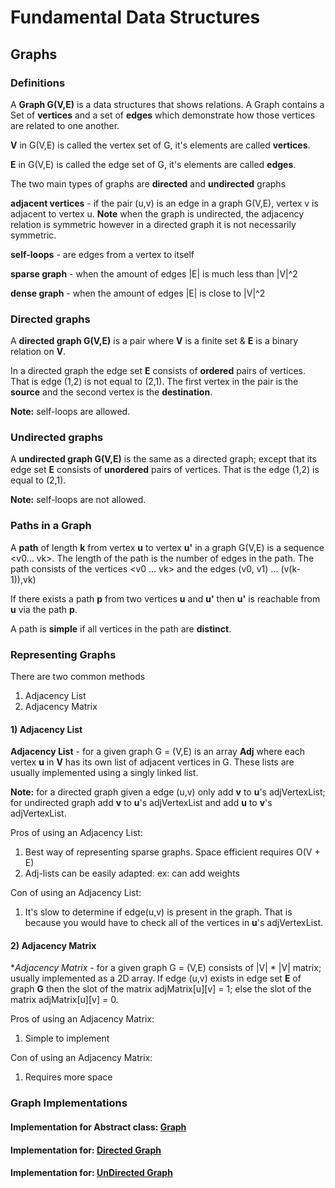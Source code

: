# Fundamental Data Structures

## Graphs

### Definitions

A **Graph G(V,E)** is a data structures that shows relations. A Graph contains a Set of **vertices** and a 
set of **edges** which demonstrate how those vertices are related to one another.

**V** in G(V,E) is called the vertex set of G, it's elements are called **vertices**.

**E** in G(V,E) is called the edge set of G, it's elements are called **edges**.

The two main types of graphs are **directed** and **undirected** graphs

**adjacent vertices** - if the pair (u,v) is an edge in a graph G(V,E), vertex v is adjacent to vertex u.
**Note** when the graph is undirected, the adjacency relation is symmetric however in a directed graph it 
is not necessarily symmetric.

**self-loops** - are edges from a vertex to itself

**sparse graph** - when the amount of edges |E| is much less than |V|^2

**dense graph** - when the amount of edges |E| is close to |V|^2

### Directed graphs

A **directed graph G(V,E)** is a pair where **V** is a finite set & **E** is a binary relation on **V**.
 
In a directed graph the edge set **E** consists of **ordered** pairs of vertices. That is edge (1,2) is not
equal to (2,1). The first vertex in the pair is the **source** and the second vertex is the **destination**.
 
**Note:** self-loops are allowed.

### Undirected graphs

A **undirected graph G(V,E)** is the same as a directed graph; except that its edge set **E** consists of **unordered**
pairs of vertices. That is the edge (1,2) is equal to (2,1).

**Note:** self-loops are not allowed.

### Paths in a Graph

A **path** of length **k** from vertex **u** to vertex **u'** in a graph G(V,E) is a sequence <v0... vk>. The length 
of the path is the number of edges in the path. The path consists of the vertices <v0 ... vk> and the edges
(v0, v1) ... (v(k-1)),vk)

If there exists a path **p** from two vertices **u** and **u'** then **u'** is reachable from **u** via the path **p**.

A path is **simple** if all vertices in the path are **distinct**.

### Representing Graphs

There are two common methods 
1) Adjacency List
2) Adjacency Matrix

#### 1) Adjacency List

**Adjacency List** - for a given graph G = (V,E) is an array **Adj** where each vertex **u** in **V** has its own 
list of adjacent vertices in G. These lists are usually implemented using a singly linked list.
 
**Note:** for a directed graph given a edge (u,v) only add **v** to **u**'s adjVertexList; for undirected graph
add **v** to **u**'s adjVertexList and add **u** to **v**'s adjVertexList.

Pros of using an Adjacency List:

1) Best way of representing sparse graphs. Space efficient requires O(V + E)
2) Adj-lists can be easily adapted: ex: can add weights

Con of using an Adjacency List:

1) It's slow to determine if edge(u,v) is present in the graph. That is because you would have to check 
all of the vertices in **u**'s adjVertexList.

#### 2) Adjacency Matrix

**Adjacency Matrix* - for a given graph G = (V,E) consists of |V| * |V| matrix; usually implemented as a 2D array.
If edge (u,v) exists in edge set **E** of graph **G**  then the slot of the matrix adjMatrix[u][v] = 1; else the 
slot of the matrix adjMatrix[u][v] = 0.
  
Pros of using an Adjacency Matrix:
   
1) Simple to implement
   
Con of using an Adjacency Matrix:
   
1) Requires more space   

### Graph Implementations

#### Implementation for Abstract class: [Graph](https://github.com/matthewddiaz/Data-Structures/blob/master/src/com/matthewddiaz/datastructures/graphs/Graph.java)

#### Implementation for: [Directed Graph](https://github.com/matthewddiaz/Data-Structures/blob/master/src/com/matthewddiaz/datastructures/graphs/DirectedGraph.java)

#### Implementation for: [UnDirected Graph](https://github.com/matthewddiaz/Data-Structures/blob/master/src/com/matthewddiaz/datastructures/graphs/UnDirectedGraph.java)







 
 





